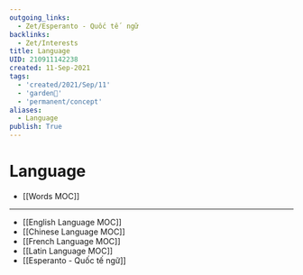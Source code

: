 ```yaml
---
outgoing_links:
  - Zet/Esperanto - Quốc tế  ngữ
backlinks:
  - Zet/Interests
title: Language
UID: 210911142238
created: 11-Sep-2021
tags:
  - 'created/2021/Sep/11'
  - 'garden🏡'
  - 'permanent/concept'
aliases:
  - Language
publish: True
---
```

# Language

- [[Words MOC]]

---
- [[English Language MOC]]
- [[Chinese Language MOC]]
- [[French Language MOC]]
- [[Latin Language MOC]]
- [[Esperanto - Quốc tế  ngữ]]